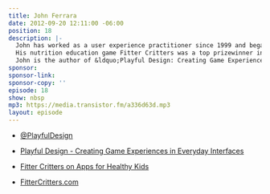 ```yaml
---
title: John Ferrara
date: 2012-09-20 12:11:00 -06:00
position: 18
description: |-
  John has worked as a user experience practitioner since 1999 and began designing video games in 2001.
  His nutrition education game Fitter Critters was a top prizewinner in the 2010 Apps for Healthy Kids contest sponsored by Michelle Obama&rsquo;s &ldquo;Let&rsquo;s Move!&rdquo; campaign, and it is currently being tested in public elementary schools.
  John is the author of &ldquo;Playful Design: Creating Game Experiences in Everyday Interfaces&rdquo;
sponsor: 
sponsor-link: 
sponsor-copy: ''
episode: 18
show: nbsp
mp3: https://media.transistor.fm/a336d63d.mp3
layout: episode
---
```


-  [@PlayfulDesign](http://twitter.com/PlayfulDesign)

-  [Playful Design - Creating Game Experiences in Everyday Interfaces](http://rosenfeldmedia.com/books/game-design/)

-  [Fitter Critters on Apps for Healthy Kids](http://appsforhealthykids.com/submissions/6134-fitter-critters)

-  [FitterCritters.com](http://fittercritters.com/index.php)
